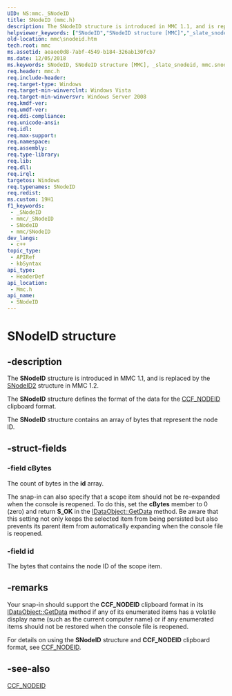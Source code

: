 ```yaml
---
UID: NS:mmc._SNodeID
title: SNodeID (mmc.h)
description: The SNodeID structure is introduced in MMC 1.1, and is replaced by the SNodeID2 structure in MMC 1.2.
helpviewer_keywords: ["SNodeID","SNodeID structure [MMC]","_slate_snodeid","mmc.snodeid","mmc/SNodeID"]
old-location: mmc\snodeid.htm
tech.root: mmc
ms.assetid: aeaee0d8-7abf-4549-b184-326ab130fcb7
ms.date: 12/05/2018
ms.keywords: SNodeID, SNodeID structure [MMC], _slate_snodeid, mmc.snodeid, mmc/SNodeID
req.header: mmc.h
req.include-header: 
req.target-type: Windows
req.target-min-winverclnt: Windows Vista
req.target-min-winversvr: Windows Server 2008
req.kmdf-ver: 
req.umdf-ver: 
req.ddi-compliance: 
req.unicode-ansi: 
req.idl: 
req.max-support: 
req.namespace: 
req.assembly: 
req.type-library: 
req.lib: 
req.dll: 
req.irql: 
targetos: Windows
req.typenames: SNodeID
req.redist: 
ms.custom: 19H1
f1_keywords:
 - _SNodeID
 - mmc/_SNodeID
 - SNodeID
 - mmc/SNodeID
dev_langs:
 - c++
topic_type:
 - APIRef
 - kbSyntax
api_type:
 - HeaderDef
api_location:
 - Mmc.h
api_name:
 - SNodeID
---
```


# SNodeID structure


## -description

The 
<b>SNodeID</b> structure is introduced in MMC 1.1, and is replaced by the 
<a href="https://docs.microsoft.com/windows/desktop/api/mmc/ns-mmc-snodeid2">SNodeID2</a> structure in MMC 1.2.

The 
<b>SNodeID</b> structure defines the format of the data for the 
<a href="https://docs.microsoft.com/previous-versions/windows/desktop/mmc/ccf-nodeid">CCF_NODEID</a> clipboard format.

The 
<b>SNodeID</b> structure contains an array of bytes that represent the node ID.

## -struct-fields

### -field cBytes

The count of bytes in the <b>id</b> array.

The snap-in can also specify that a scope item should not be re-expanded when the console is reopened. To do this, set the <b>cBytes</b> member to 0 (zero) and return <b>S_OK</b> in the <a href="https://docs.microsoft.com/windows/desktop/api/objidl/nf-objidl-idataobject-getdata">IDataObject::GetData</a> method. Be aware that this setting not only keeps the selected item from being persisted but also prevents its parent item from automatically expanding when the console file is reopened.

### -field id

The bytes that contains the node ID of the scope item.

## -remarks

Your snap-in should support the <b>CCF_NODEID</b> clipboard format in its <a href="https://docs.microsoft.com/windows/desktop/api/objidl/nf-objidl-idataobject-getdata">IDataObject::GetData</a> method if any of its enumerated items has a volatile display name (such as the current computer name) or if any enumerated items should not be restored when the console file is reopened.

For details on using the 
<b>SNodeID</b> structure and <b>CCF_NODEID</b> clipboard format, see 
<a href="https://docs.microsoft.com/previous-versions/windows/desktop/mmc/ccf-nodeid">CCF_NODEID</a>.

## -see-also

<a href="https://docs.microsoft.com/previous-versions/windows/desktop/mmc/ccf-nodeid">CCF_NODEID</a>


